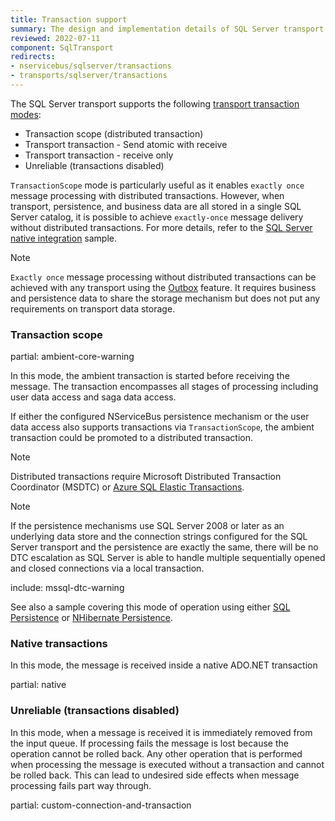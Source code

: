 ```yaml
---
title: Transaction support
summary: The design and implementation details of SQL Server transport transaction support
reviewed: 2022-07-11
component: SqlTransport
redirects:
- nservicebus/sqlserver/transactions
- transports/sqlserver/transactions
---
```



The SQL Server transport supports the following [transport transaction modes](/transports/transactions.md):

 * Transaction scope (distributed transaction)
 * Transport transaction - Send atomic with receive
 * Transport transaction - receive only
 * Unreliable (transactions disabled)

`TransactionScope` mode is particularly useful as it enables `exactly once` message processing with distributed transactions. However, when transport, persistence, and business data are all stored in a single SQL Server catalog, it is possible to achieve `exactly-once` message delivery without distributed transactions. For more details, refer to the [SQL Server native integration](/samples/sqltransport/native-integration/) sample.

> [!NOTE]
> `Exactly once` message processing without distributed transactions can be achieved with any transport using the [Outbox](/nservicebus/outbox/) feature. It requires business and persistence data to share the storage mechanism but does not put any requirements on transport data storage.


### Transaction scope

partial: ambient-core-warning

In this mode, the ambient transaction is started before receiving the message. The transaction encompasses all stages of processing including user data access and saga data access.

If either the configured NServiceBus persistence mechanism or the user data access also supports transactions via `TransactionScope`, the ambient transaction could be promoted to a distributed transaction.

> [!NOTE]
> Distributed transactions require Microsoft Distributed Transaction Coordinator (MSDTC) or [Azure SQL Elastic Transactions](https://docs.microsoft.com/en-us/azure/sql-database/sql-database-elastic-transactions-overview).

> [!NOTE]
> If the persistence mechanisms use SQL Server 2008 or later as an underlying data store and the connection strings configured for the SQL Server transport and the persistence are exactly the same, there will be no DTC escalation as SQL Server is able to handle multiple sequentially opened and closed connections via a local transaction.

include: mssql-dtc-warning

See also a sample covering this mode of operation using either [SQL Persistence](/samples/sqltransport-sqlpersistence/) or [NHibernate Persistence](/samples/sqltransport-nhpersistence/).


### Native transactions

In this mode, the message is received inside a native ADO.NET transaction

partial: native


### Unreliable (transactions disabled)

In this mode, when a message is received it is immediately removed from the input queue. If processing fails the message is lost because the operation cannot be rolled back. Any other operation that is performed when processing the message is executed without a transaction and cannot be rolled back. This can lead to undesired side effects when message processing fails part way through.

partial: custom-connection-and-transaction
